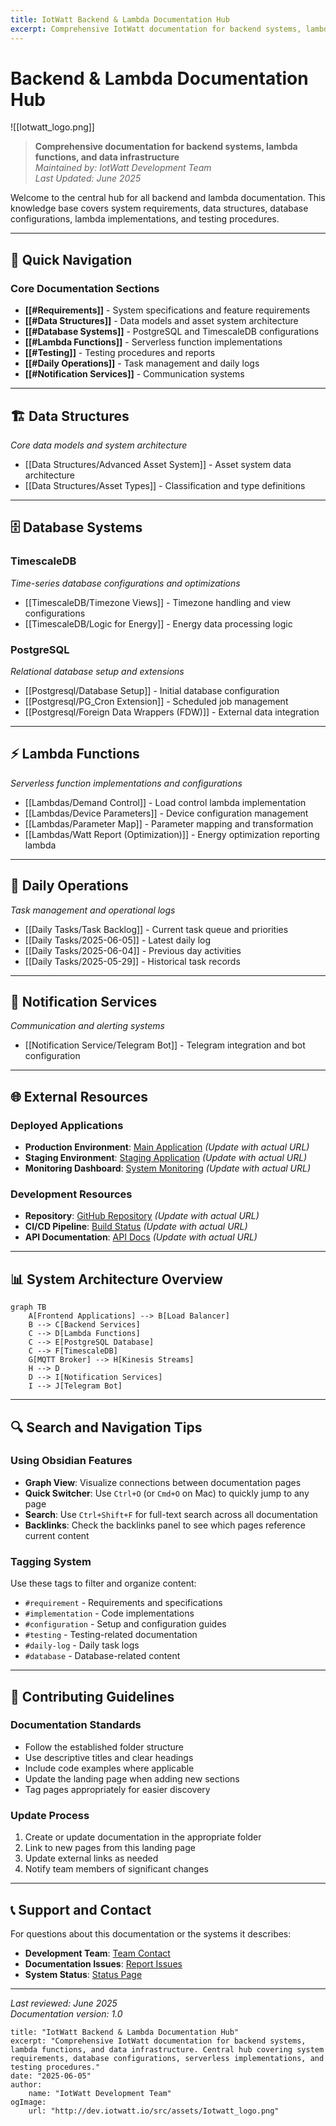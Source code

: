 ```yaml
---
title: IotWatt Backend & Lambda Documentation Hub
excerpt: Comprehensive IotWatt documentation for backend systems, lambda functions, and data infrastructure. Central hub covering system requirements, database configurations, serverless implementations, and testing procedures.
---
```

# Backend & Lambda Documentation Hub
![[Iotwatt_logo.png]]
> **Comprehensive documentation for backend systems, lambda functions, and data infrastructure**  
> _Maintained by: IotWatt Development Team_  
> _Last Updated: June 2025_

Welcome to the central hub for all backend and lambda documentation. This knowledge base covers system requirements, data structures, database configurations, lambda implementations, and testing procedures.

---

## 🚀 Quick Navigation

### Core Documentation Sections

- **[[#Requirements]]** - System specifications and feature requirements
- **[[#Data Structures]]** - Data models and asset system architecture
- **[[#Database Systems]]** - PostgreSQL and TimescaleDB configurations
- **[[#Lambda Functions]]** - Serverless function implementations
- **[[#Testing]]** - Testing procedures and reports
- **[[#Daily Operations]]** - Task management and daily logs
- **[[#Notification Services]]** - Communication systems

---

## 🏗️ Data Structures

_Core data models and system architecture_

- [[Data Structures/Advanced Asset System]] - Asset system data architecture
- [[Data Structures/Asset Types]] - Classification and type definitions

---

## 🗄️ Database Systems

### TimescaleDB

_Time-series database configurations and optimizations_

- [[TimescaleDB/Timezone Views]] - Timezone handling and view configurations
- [[TimescaleDB/Logic for Energy]] - Energy data processing logic

### PostgreSQL

_Relational database setup and extensions_

- [[Postgresql/Database Setup]] - Initial database configuration
- [[Postgresql/PG_Cron Extension]] - Scheduled job management
- [[Postgresql/Foreign Data Wrappers (FDW)]] - External data integration

---

## ⚡ Lambda Functions

_Serverless function implementations and configurations_

- [[Lambdas/Demand Control]] - Load control lambda implementation
- [[Lambdas/Device Parameters]] - Device configuration management
- [[Lambdas/Parameter Map]] - Parameter mapping and transformation
- [[Lambdas/Watt Report (Optimization)]] - Energy optimization reporting lambda

---

## 📅 Daily Operations

_Task management and operational logs_

- [[Daily Tasks/Task Backlog]] - Current task queue and priorities
- [[Daily Tasks/2025-06-05]] - Latest daily log
- [[Daily Tasks/2025-06-04]] - Previous day activities
- [[Daily Tasks/2025-05-29]] - Historical task records

---

## 🔔 Notification Services

_Communication and alerting systems_

- [[Notification Service/Telegram Bot]] - Telegram integration and bot configuration

---

## 🌐 External Resources

### Deployed Applications

- **Production Environment**: [Main Application](https://claude.ai/chat/c4effd38-a9fb-4a89-a8b6-6043ab17e697#) _(Update with actual URL)_
- **Staging Environment**: [Staging Application](https://claude.ai/chat/c4effd38-a9fb-4a89-a8b6-6043ab17e697#) _(Update with actual URL)_
- **Monitoring Dashboard**: [System Monitoring](https://claude.ai/chat/c4effd38-a9fb-4a89-a8b6-6043ab17e697#) _(Update with actual URL)_

### Development Resources

- **Repository**: [GitHub Repository](https://claude.ai/chat/c4effd38-a9fb-4a89-a8b6-6043ab17e697#) _(Update with actual URL)_
- **CI/CD Pipeline**: [Build Status](https://claude.ai/chat/c4effd38-a9fb-4a89-a8b6-6043ab17e697#) _(Update with actual URL)_
- **API Documentation**: [API Docs](https://claude.ai/chat/c4effd38-a9fb-4a89-a8b6-6043ab17e697#) _(Update with actual URL)_

---

## 📊 System Architecture Overview

```mermaid
graph TB
    A[Frontend Applications] --> B[Load Balancer]
    B --> C[Backend Services]
    C --> D[Lambda Functions]
    C --> E[PostgreSQL Database]
    C --> F[TimescaleDB]
    G[MQTT Broker] --> H[Kinesis Streams]
    H --> D
    D --> I[Notification Services]
    I --> J[Telegram Bot]
```

---

## 🔍 Search and Navigation Tips

### Using Obsidian Features

- **Graph View**: Visualize connections between documentation pages
- **Quick Switcher**: Use `Ctrl+O` (or `Cmd+O` on Mac) to quickly jump to any page
- **Search**: Use `Ctrl+Shift+F` for full-text search across all documentation
- **Backlinks**: Check the backlinks panel to see which pages reference current content

### Tagging System

Use these tags to filter and organize content:

- `#requirement` - Requirements and specifications
- `#implementation` - Code implementations
- `#configuration` - Setup and configuration guides
- `#testing` - Testing-related documentation
- `#daily-log` - Daily task logs
- `#database` - Database-related content

---

## 📝 Contributing Guidelines

### Documentation Standards

- Follow the established folder structure
- Use descriptive titles and clear headings
- Include code examples where applicable
- Update the landing page when adding new sections
- Tag pages appropriately for easier discovery

### Update Process

1. Create or update documentation in the appropriate folder
2. Link to new pages from this landing page
3. Update external links as needed
4. Notify team members of significant changes

---

## 📞 Support and Contact

For questions about this documentation or the systems it describes:

- **Development Team**: [Team Contact](https://claude.ai/chat/c4effd38-a9fb-4a89-a8b6-6043ab17e697#)
- **Documentation Issues**: [Report Issues](https://claude.ai/chat/c4effd38-a9fb-4a89-a8b6-6043ab17e697#)
- **System Status**: [Status Page](https://claude.ai/chat/c4effd38-a9fb-4a89-a8b6-6043ab17e697#)

---

_Last reviewed: June 2025_  
_Documentation version: 1.0_

```
title: "IotWatt Backend & Lambda Documentation Hub"
excerpt: "Comprehensive IotWatt documentation for backend systems, lambda functions, and data infrastructure. Central hub covering system requirements, database configurations, serverless implementations, and testing procedures."
date: "2025-06-05"
author:
	name: "IotWatt Development Team"
ogImage:
	url: "http://dev.iotwatt.io/src/assets/Iotwatt_logo.png"
```